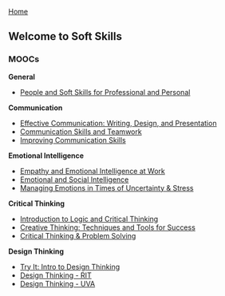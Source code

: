[Home](index.md)
## Welcome to Soft Skills

### MOOCs

**General**

- [People and Soft Skills for Professional and Personal](https://www.coursera.org/specializations/people-and-soft-skills-for-professional-success)

**Communication**

- [Effective Communication: Writing, Design, and Presentation](https://www.coursera.org/specializations/effective-business-communication)
- [Communication Skills and Teamwork](https://www.edx.org/course/communication-skills-and-teamwork-2)
- [Improving Communication Skills](https://www.coursera.org/learn/wharton-communication-skills)

**Emotional Intelligence**

- [Empathy and Emotional Intelligence at Work](https://www.edx.org/course/empathy-emotional-intelligence-work-uc-berkeleyx-gg203x)
- [Emotional and Social Intelligence](https://www.coursera.org/learn/emotional-and-social-intelligence)
- [Managing Emotions in Times of Uncertainty & Stress](https://www.coursera.org/learn/managing-emotions-uncertainty-stress)

**Critical Thinking**

- [Introduction to Logic and Critical Thinking](https://www.coursera.org/specializations/logic-critical-thinking-duke)
- [Creative Thinking: Techniques and Tools for Success](https://www.edx.org/course/creative-thinking-techniques-0)
- [Critical Thinking & Problem Solving](https://www.edx.org/learn/critical-thinking-skills/rochester-institute-of-technology-critical-thinking-problem-solving)

**Design Thinking**

- [Try It: Intro to Design Thinking](https://www.edx.org/learn/design-thinking/edx-try-it-intro-to-design-thinking)
- [Design Thinking - RIT](https://www.edx.org/masters/micromasters/ritx-design-thinking)
- [Design Thinking - UVA](https://www.coursera.org/specializations/uva-darden-design-thinking)

